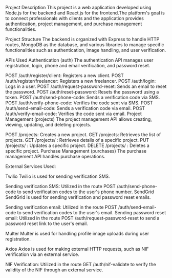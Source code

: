 Project Description
This project is a web application developed using Node.js for the backend and React.js for the frontend.The platform's goal is to connect professionals with clients and the application provides authentication, project management, and purchase management functionalities.

Project Structure
The backend is organized with Express to handle HTTP routes, MongoDB as the database, and various libraries to manage specific functionalities such as authentication, image handling, and user verification.

APIs Used
Authentication (auth)
The authentication API manages user registration, login, phone and email verification, and password reset.

POST /auth/register/client: Registers a new client.
POST /auth/register/freelancer: Registers a new freelancer.
POST /auth/login: Logs in a user.
POST /auth/request-password-reset: Sends an email to reset the password.
POST /auth/reset-password: Resets the password using a token.
POST /auth/send-phone-code: Sends a verification code via SMS.
POST /auth/verify-phone-code: Verifies the code sent via SMS.
POST /auth/send-email-code: Sends a verification code via email.
POST /auth/verify-email-code: Verifies the code sent via email.
Project Management (projects)
The project management API allows creating, viewing, updating, and deleting projects.

POST /projects: Creates a new project.
GET /projects: Retrieves the list of projects.
GET /projects/
: Retrieves details of a specific project.
PUT /projects/
: Updates a specific project.
DELETE /projects/
: Deletes a specific project.
Purchase Management (purchases)
The purchase management API handles purchase operations.


External Services Used:

Twilio
Twilio is used for sending verification SMS.

Sending verification SMS: Utilized in the route POST /auth/send-phone-code to send verification codes to the user's phone number.
SendGrid
SendGrid is used for sending verification and password reset emails.

Sending verification email: Utilized in the route POST /auth/send-email-code to send verification codes to the user's email.
Sending password reset email: Utilized in the route POST /auth/request-password-reset to send a password reset link to the user's email.

Multer
Multer is used for handling profile image uploads during user registration.

Axios
Axios is used for making external HTTP requests, such as NIF verification via an external service.

NIF Verification: Utilized in the route GET /auth/nif-validate to verify the validity of the NIF through an external service.
